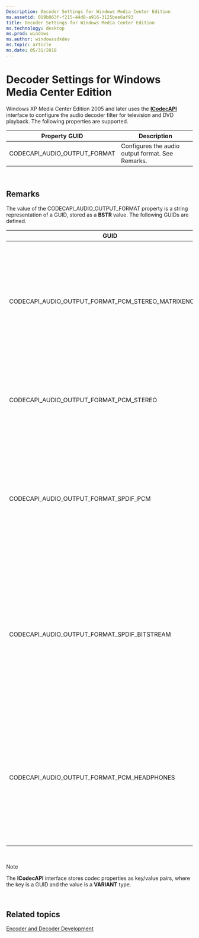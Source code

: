 ```yaml
---
Description: Decoder Settings for Windows Media Center Edition
ms.assetid: 019b063f-f215-44d8-a916-3125bee6af93
title: Decoder Settings for Windows Media Center Edition
ms.technology: desktop
ms.prod: windows
ms.author: windowssdkdev
ms.topic: article
ms.date: 05/31/2018
---
```


# Decoder Settings for Windows Media Center Edition

Windows XP Media Center Edition 2005 and later uses the [**ICodecAPI**](/windows/desktop/api/Strmif/nn-strmif-icodecapi) interface to configure the audio decoder filter for television and DVD playback. The following properties are supported.



| Property GUID                   | Description                                      |
|---------------------------------|--------------------------------------------------|
| CODECAPI\_AUDIO\_OUTPUT\_FORMAT | Configures the audio output format. See Remarks. |



 

## Remarks

The value of the CODECAPI\_AUDIO\_OUTPUT\_FORMAT property is a string representation of a GUID, stored as a **BSTR** value. The following GUIDs are defined.



| GUID                                                        | Description                                                                                                                                                                                                    |
|-------------------------------------------------------------|----------------------------------------------------------------------------------------------------------------------------------------------------------------------------------------------------------------|
| CODECAPI\_AUDIO\_OUTPUT\_FORMAT\_PCM\_STEREO\_MATRIXENCODED | The software audio filter should perform software decoding and output a stereo audio stream, with the multichannel audio matrix encoded to the two channels.                                                   |
| CODECAPI\_AUDIO\_OUTPUT\_FORMAT\_PCM\_STEREO                | The software audio filter should perform software decoding and output a stereo audio stream.                                                                                                                   |
| CODECAPI\_AUDIO\_OUTPUT\_FORMAT\_SPDIF\_PCM                 | The software audio filter should perform software audio decoding, even though the physical output from the PC may be a digital interface, such as S/PDIF.                                                      |
| CODECAPI\_AUDIO\_OUTPUT\_FORMAT\_SPDIF\_BITSTREAM           | The software audio filter should not perform software audio decoding, but should pass the raw digital audio bitstream for external processing by a device connected with a digital audio link, such as S/PDIF. |
| CODECAPI\_AUDIO\_OUTPUT\_FORMAT\_PCM\_HEADPHONES            | The software audio filter should perform software audio decoding and should apply proprietary processing to optimize for headphones. Support for this setting is optional.                                     |



 

> [!Note]  
> The **ICodecAPI** interface stores codec properties as key/value pairs, where the key is a GUID and the value is a **VARIANT** type.

 

## Related topics

<dl> <dt>

[Encoder and Decoder Development](encoder-and-decoder-development.md)
</dt> </dl>

 

 



